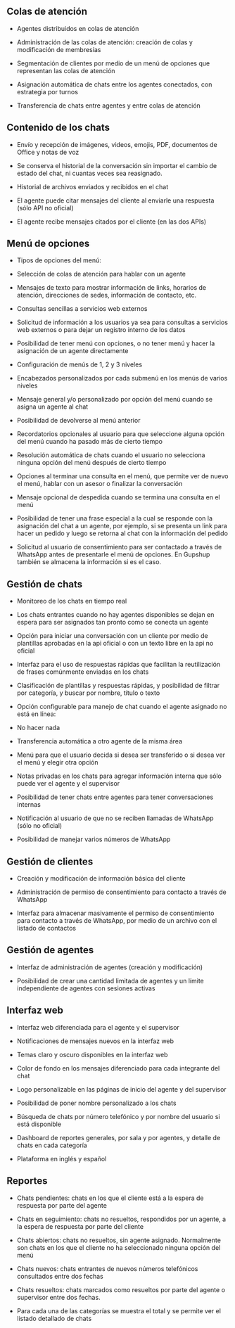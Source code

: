 ## Colas de atención
- Agentes distribuidos en colas de atención

- Administración de las colas de atención: creación de colas y modificación de membresías

- Segmentación de clientes por medio de un menú de opciones que representan las colas de atención

- Asignación automática de chats entre los agentes conectados, con estrategia por turnos

- Transferencia de chats entre agentes y entre colas de atención




## Contenido de los chats
- Envío y recepción de imágenes, videos, emojis, PDF, documentos de Office y notas de voz

- Se conserva el historial de la conversación sin importar el cambio de estado del chat, ni cuantas veces sea reasignado.

- Historial de archivos enviados y recibidos en el chat

- El agente puede citar mensajes del cliente al enviarle una respuesta (sólo API no oficial)

- El agente recibe mensajes citados por el cliente (en las dos APIs)




## Menú de opciones
- Tipos de opciones del menú:

- Selección de colas de atención para hablar con un agente

- Mensajes de texto para mostrar información de links, horarios de atención, direcciones de sedes, información de contacto, etc.

- Consultas sencillas a servicios web externos

- Solicitud de información a los usuarios ya sea para consultas a servicios web externos o para dejar un registro interno de los datos

- Posibilidad de tener menú con opciones, o no tener menú y hacer la asignación de un agente directamente

- Configuración de menús de 1, 2 y 3 niveles

- Encabezados personalizados por cada submenú en los menús de varios niveles

- Mensaje general y/o personalizado por opción del menú cuando se asigna un agente al chat

- Posibilidad de devolverse al menú anterior

- Recordatorios opcionales al usuario para que seleccione alguna opción del menú cuando ha pasado más de cierto tiempo

- Resolución automática de chats cuando el usuario no selecciona ninguna opción del menú después de cierto tiempo

- Opciones al terminar una consulta en el menú, que permite ver de nuevo el menú, hablar con un asesor o finalizar la conversación

- Mensaje opcional de despedida cuando se termina una consulta en el menú

- Posibilidad de tener una frase especial a la cual se responde con la asignación del chat a un agente, por ejemplo, si se presenta un link para hacer un pedido y luego se retorna al chat con la información del pedido

- Solicitud al usuario de consentimiento para ser contactado a través de WhatsApp antes de presentarle el menú de opciones. En Gupshup también se almacena la información si es el caso.




## Gestión de chats
- Monitoreo de los chats en tiempo real

- Los chats entrantes cuando no hay agentes disponibles se dejan en espera para ser asignados tan pronto como se conecta un agente

- Opción para iniciar una conversación con un cliente por medio de plantillas aprobadas en la api oficial o con un texto libre en la api no oficial

- Interfaz para el uso de respuestas rápidas que facilitan la reutilización de frases comúnmente enviadas en los chats

- Clasificación de plantillas y respuestas rápidas, y posibilidad de filtrar por categoría, y buscar por nombre, título o texto

- Opción configurable para manejo de chat cuando el agente asignado no está en línea:

- No hacer nada

- Transferencia automática a otro agente de la misma área

- Menú para que el usuario decida si desea ser transferido o si desea ver el menú y elegir otra opción

- Notas privadas en los chats para agregar información interna que sólo puede ver el agente y el supervisor

- Posibilidad de tener chats entre agentes para tener conversaciones internas

- Notificación al usuario de que no se reciben llamadas de WhatsApp (sólo no oficial)

- Posibilidad de manejar varios números de WhatsApp




## Gestión de clientes
- Creación y modificación de información básica del cliente

- Administración de permiso de consentimiento para contacto a través de WhatsApp

- Interfaz para almacenar masivamente el permiso de consentimiento para contacto a través de WhatsApp, por medio de un archivo con el listado de contactos


## Gestión de agentes
- Interfaz de administración de agentes (creación y modificación)

- Posibilidad de crear una cantidad limitada de agentes y un límite independiente de agentes con sesiones activas


## Interfaz web
- Interfaz web diferenciada para el agente y el supervisor

- Notificaciones de mensajes nuevos en la interfaz web

- Temas claro y oscuro disponibles en la interfaz web

- Color de fondo en los mensajes diferenciado para cada integrante del chat

- Logo personalizable en las páginas de inicio del agente y del supervisor

- Posibilidad de poner nombre personalizado a los chats

- Búsqueda de chats por número telefónico y por nombre del usuario si está disponible

- Dashboard de reportes generales, por sala y por agentes, y detalle de chats en cada categoría

- Plataforma en inglés y español




## Reportes
- Chats pendientes: chats en los que el cliente está a la espera de respuesta por parte del agente

- Chats en seguimiento: chats no resueltos, respondidos por un agente, a la espera de respuesta por parte del cliente

- Chats abiertos: chats no resueltos, sin agente asignado. Normalmente son chats en los que el cliente no ha seleccionado ninguna opción del menú

- Chats nuevos: chats entrantes de nuevos números telefónicos consultados entre dos fechas

- Chats resueltos: chats marcados como resueltos por parte del agente o supervisor entre dos fechas.

- Para cada una de las categorías se muestra el total y se permite ver el listado detallado de chats